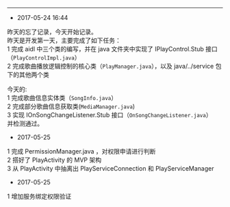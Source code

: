 ------

- 2017-05-24 16:44

昨天的忘了记录，今天开始记录。<br>
昨天是开发第一天，主要完成了如下任务：<br>
1 完成 aidl 中三个类的编写，并在 java 文件夹中实现了 IPlayControl.Stub 接口（`PlayControlImpl.java`）<br>
2 完成歌曲播放逻辑控制的核心类（`PlayManager.java`），以及 java/../service 包下的其他两个类

今天的:<br>
1 完成歌曲信息实体类（`SongInfo.java`）<br>
2 完成部分歌曲信息获取类(`MediaManager.java`)<br>
3 实现 IOnSongChangeListener.Stub 接口（`OnSongChangeListener.java`）<br>
并检测通过。

- 2017-05-25

1 完成 PermissionManager.java ，对权限申请进行判断<br>
2 搭好了 PlayActivity 的 MVP 架构<br>
3 从 PlayActivity 中抽离出 PlayServiceConnection 和 PlayServiceManager<br>

- 2017-05-25

1 增加服务绑定权限验证<br>


